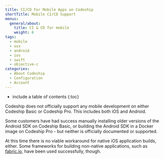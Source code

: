 ```yaml
---
title: CI/CD For Mobile Apps on Codeship
shortTitle: Mobile CI/CD Support
menus:
  general/about:
    title: CI & CD for mobile
    weight: 6
tags:
  - mobile
  - osx
  - android
  - ios
  - swift
  - objective-c
categories:
  - About Codeship  
  - Configuration
  - Account
---
```


* include a table of contents
{:toc}

Codeship does not officially support any mobile development on either Codeship Basic or Codeship Pro. This includes both iOS and Android.

Some customers have had success manually installing older versions of the Android SDK on Codeship Basic, or building the Android SDK in a Docker image on Codeship Pro - but neither is officially documented or supported.

At this time there is no viable workaround for native iOS application builds, either. Some frameworks for building non-native applications, such as [fabric.io](https://get.fabric.io), have been used successfully, though.
